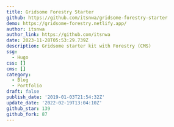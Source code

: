 ```yaml
---
title: Gridsome Forestry Starter
github: https://github.com/itsnwa/gridsome-forestry-starter
demo: https://gridsome-forestry.netlify.app/
author: itsnwa
author_link: https://github.com/itsnwa
date: 2023-11-28T05:53:29.739Z
description: Gridsome starter kit with Forestry (CMS)
ssg:
  - Hugo
css: []
cms: []
category:
  - Blog
  - Portfolio
draft: false
publish_date: '2019-01-03T21:54:32Z'
update_date: '2022-02-19T13:04:10Z'
github_star: 139
github_fork: 87
---
```

